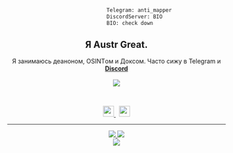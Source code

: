 ```python
                                                                           
                                Telegram: anti_mapper
                                DiscordServer: BIO
                                BIO: check down
```
<h2 align="center">
    Я Austr <strong>Great</strong>. 
</h2>
<p align="center">
   Я занимаюсь деаноном, OSINTом и Доксом. Часто сижу в Telegram и<strong> <a href="https://discord.com">Discord</a></strong>
<br>

<br>
<a href="https://discord.com/users/952950778589503568">
        <img src="https://lanyard-profile-readme.vercel.app/api/952950778589503568?idleMessage=%22May%20The%20Code%20Be%20With%20you%22&borderRadius=25px" />
    </a>
</p>
&nbsp;
<p align="center">
    <a href="https://github.com/GreatAustr/">
        <img src="./assets/icons/other/github-solid.svg/" width="25px" />
    </a>
    &nbsp;
    <a href="https://discord.com/users/952950778589503568">
        <img src="./assets/icons/other/discord-solid.svg/" width="25px" />
    </a>

    
</p>
<hr/>
<p align="center">
    <a href="https://github.com/GreatAustr/">
        <img src="https://github-readme-streak-stats.herokuapp.com?user=Frazix12&hide_border=true&background=0D1117&currStreakLabel=FFFFFF&sideLabels=FFFFFF&currStreakNum=FFFFFF&dates=FFFFFF&sideNums=FFFFFF&fire=f04848&ring=f04848&stroke=FFFFFFFF" />
  </a> 
  <a href="https://github.com/GreatAustr/">
        <img src="https://github-readme-stats.vercel.app/api?username=GreatAustr&show_icons=true&theme=radical" />
  </a> 
<br>
<a href="https://github.com/GreatAustr/">
        <img src="https://github-readme-stats.vercel.app/api/top-langs/?username=GreatAustr&theme=radical&langs_count=8&layout=compact" />
  </a> 
</p>

